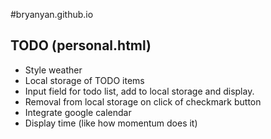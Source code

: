 #bryanyan.github.io

## TODO (personal.html)

* Style weather
* Local storage of TODO items
* Input field for todo list, add to local storage and display. 
* Removal from local storage on click of checkmark button
* Integrate google calendar
* Display time (like how momentum does it)